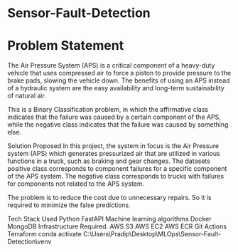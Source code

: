 # Sensor-Fault-Detection


# Problem Statement

The Air Pressure System (APS) is a critical component of a heavy-duty vehicle that uses compressed air to force a piston to provide pressure to the brake pads, slowing the vehicle down. The benefits of using an APS instead of a hydraulic system are the easy availability and long-term sustainability of natural air.

This is a Binary Classification problem, in which the affirmative class indicates that the failure was caused by a certain component of the APS, while the negative class indicates that the failure was caused by something else.

Solution Proposed
In this project, the system in focus is the Air Pressure system (APS) which generates pressurized air that are utilized in various functions in a truck, such as braking and gear changes. The datasets positive class corresponds to component failures for a specific component of the APS system. The negative class corresponds to trucks with failures for components not related to the APS system.


The problem is to reduce the cost due to unnecessary repairs. So it is required to minimize the false predictions.

Tech Stack Used
Python
FastAPI
Machine learning algorithms
Docker
MongoDB
Infrastructure Required.
AWS S3
AWS EC2
AWS ECR
Git Actions
Terraform
conda activate C:\Users\Pradip\Desktop\MLOps\Sensor-Fault-Detection\venv
